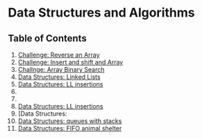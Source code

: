 # Data Structures and Algorithms

## Table of Contents

1. [Challenge: Reverse an Array](Challenges/arrayReverse)
2. [Challenge: Insert and shift and Array](Challenges/arrayShift)
3. [Challnge: Array Binary Search](Challenges/BinarySearch)
4. [Data Structures: Linked Lists](Data-Structures/linkedList)
5. [Data Structures: LL insertions](Data-Structures/linkedList)
6.
7. 
9. [Data Structures: LL insertions](Data-Structures/linkedList)
10. [Data Structures:
11. [Data Structures: queues with stacks](Data-Structures/queueWithStacks/queue-with-stacks.js)
12. [Data Structures: FIFO animal shelter](Data-Structures/fifoAnimalShelter/fifo-animal-shelter.js)